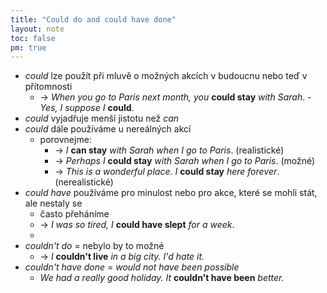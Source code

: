 ```yaml
---
title: "Could do and could have done"
layout: note
toc: false
pm: true
---
```

- _could_ lze použít při mluvě o možných akcích v budoucnu nebo teď v přítomnosti
    - -> _When you go to Paris next month, you_ **could stay** _with Sarah_. - _Yes, I suppose I_ **could**.
- _could_ vyjadřuje menší jistotu než _can_
- _could_ dále používáme u nereálných akcí
    - porovnejme:
        - -> _I_ **can stay** _with Sarah when I go to Paris_. (realistické)
        - -> _Perhaps I_ **could stay** _with Sarah when I go to Paris_. (možné)
        - -> _This is a wonderful place. I_ **could stay** _here forever_. (nerealistické) 
- _could have_ používáme pro minulost nebo pro akce, které se mohli stát, ale nestaly se
    - často přeháníme
    - -> _I was so tired, I_ **could have slept** _for a week_.
    - 
- _couldn't do_ = nebylo by to možné
    - -> _I_ **couldn't live** _in a big city. I'd hate it._
- _couldn't have done_ = _would not have been possible_
    - _We had a really good holiday. It_ **couldn't have been** _better._